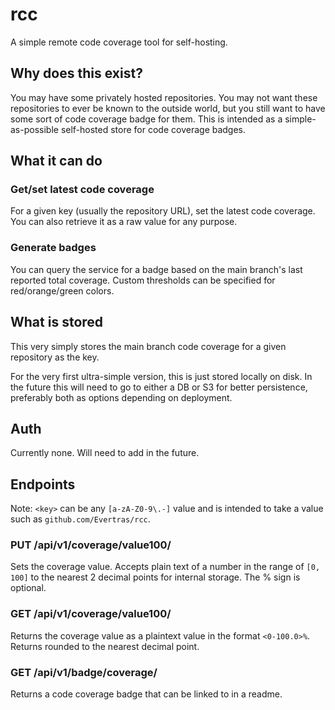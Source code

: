 # rcc

A simple remote code coverage tool for self-hosting.

## Why does this exist?

You may have some privately hosted repositories.  You may not want these
repositories to ever be known to the outside world, but you still want
to have some sort of code coverage badge for them.  This is intended
as a simple-as-possible self-hosted store for code coverage badges.

## What it can do

### Get/set latest code coverage

For a given key (usually the repository URL), set the latest code coverage.
You can also retrieve it as a raw value for any purpose.

### Generate badges

You can query the service for a badge based on the main branch's last reported
total coverage.  Custom thresholds can be specified for red/orange/green colors.

## What is stored

This very simply stores the main branch code coverage for a given repository
as the key.

For the very first ultra-simple version, this is just stored locally on disk.
In the future this will need to go to either a DB or S3 for better persistence,
preferably both as options depending on deployment.

## Auth

Currently none.  Will need to add in the future.

## Endpoints

Note: `<key>` can be any `[a-zA-Z0-9\.-]` value and is intended to take a value
such as `github.com/Evertras/rcc`.

### PUT /api/v1/coverage/value100/<key>

Sets the coverage value.  Accepts plain text of a number in the range of `[0, 100]`
to the nearest 2 decimal points for internal storage.  The % sign is optional.

### GET /api/v1/coverage/value100/<key>

Returns the coverage value as a plaintext value in the format `<0-100.0>%`.  Returns
rounded to the nearest decimal point.

### GET /api/v1/badge/coverage/<key>

Returns a code coverage badge that can be linked to in a readme.












